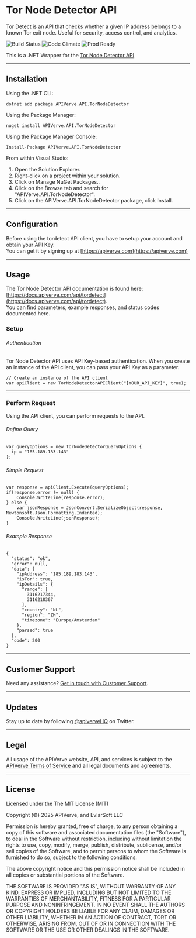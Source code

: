 Tor Node Detector API
============

Tor Detect is an API that checks whether a given IP address belongs to a known Tor exit node. Useful for security, access control, and analytics.

![Build Status](https://img.shields.io/badge/build-passing-green)
![Code Climate](https://img.shields.io/badge/maintainability-B-purple)
![Prod Ready](https://img.shields.io/badge/production-ready-blue)

This is a .NET Wrapper for the [Tor Node Detector API](https://apiverve.com/marketplace/api/tordetect)

---

## Installation

Using the .NET CLI:
```
dotnet add package APIVerve.API.TorNodeDetector
```

Using the Package Manager:
```
nuget install APIVerve.API.TorNodeDetector
```

Using the Package Manager Console:
```
Install-Package APIVerve.API.TorNodeDetector
```

From within Visual Studio:

1. Open the Solution Explorer.
2. Right-click on a project within your solution.
3. Click on Manage NuGet Packages..
4. Click on the Browse tab and search for "APIVerve.API.TorNodeDetector".
5. Click on the APIVerve.API.TorNodeDetector package, click Install.


---

## Configuration

Before using the tordetect API client, you have to setup your account and obtain your API Key.  
You can get it by signing up at [https://apiverve.com](https://apiverve.com)

---

## Usage

The Tor Node Detector API documentation is found here: [https://docs.apiverve.com/api/tordetect](https://docs.apiverve.com/api/tordetect).  
You can find parameters, example responses, and status codes documented here.

### Setup

###### Authentication
Tor Node Detector API uses API Key-based authentication. When you create an instance of the API client, you can pass your API Key as a parameter.

```
// Create an instance of the API client
var apiClient = new TorNodeDetectorAPIClient("[YOUR_API_KEY]", true);
```

---


### Perform Request
Using the API client, you can perform requests to the API.

###### Define Query

```
var queryOptions = new TorNodeDetectorQueryOptions {
  ip = "185.189.183.143"
};
```

###### Simple Request

```
var response = apiClient.Execute(queryOptions);
if(response.error != null) {
	Console.WriteLine(response.error);
} else {
    var jsonResponse = JsonConvert.SerializeObject(response, Newtonsoft.Json.Formatting.Indented);
    Console.WriteLine(jsonResponse);
}
```

###### Example Response

```
{
  "status": "ok",
  "error": null,
  "data": {
    "ipAddress": "185.189.183.143",
    "isTor": true,
    "ipDetails": {
      "range": [
        3116217344,
        3116218367
      ],
      "country": "NL",
      "region": "ZH",
      "timezone": "Europe/Amsterdam"
    },
    "parsed": true
  },
  "code": 200
}
```

---

## Customer Support

Need any assistance? [Get in touch with Customer Support](https://apiverve.com/contact).

---

## Updates
Stay up to date by following [@apiverveHQ](https://twitter.com/apiverveHQ) on Twitter.

---

## Legal

All usage of the APIVerve website, API, and services is subject to the [APIVerve Terms of Service](https://apiverve.com/terms) and all legal documents and agreements.

---

## License
Licensed under the The MIT License (MIT)

Copyright (&copy;) 2025 APIVerve, and EvlarSoft LLC

Permission is hereby granted, free of charge, to any person obtaining a copy of this software and associated documentation files (the "Software"), to deal in the Software without restriction, including without limitation the rights to use, copy, modify, merge, publish, distribute, sublicense, and/or sell copies of the Software, and to permit persons to whom the Software is furnished to do so, subject to the following conditions:

The above copyright notice and this permission notice shall be included in all copies or substantial portions of the Software.

THE SOFTWARE IS PROVIDED "AS IS", WITHOUT WARRANTY OF ANY KIND, EXPRESS OR IMPLIED, INCLUDING BUT NOT LIMITED TO THE WARRANTIES OF MERCHANTABILITY, FITNESS FOR A PARTICULAR PURPOSE AND NONINFRINGEMENT. IN NO EVENT SHALL THE AUTHORS OR COPYRIGHT HOLDERS BE LIABLE FOR ANY CLAIM, DAMAGES OR OTHER LIABILITY, WHETHER IN AN ACTION OF CONTRACT, TORT OR OTHERWISE, ARISING FROM, OUT OF OR IN CONNECTION WITH THE SOFTWARE OR THE USE OR OTHER DEALINGS IN THE SOFTWARE.